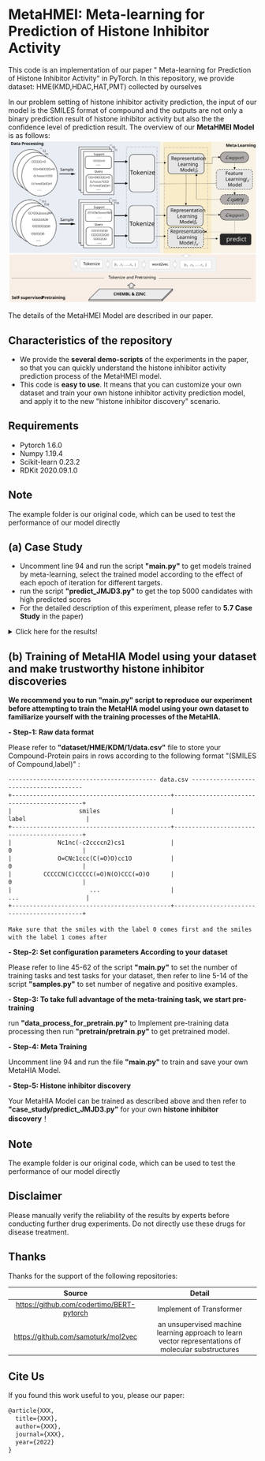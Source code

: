 # MetaHMEI: Meta-learning for Prediction of Histone Inhibitor Activity

This code is an implementation of our paper " Meta-learning for Prediction of Histone Inhibitor Activity" in PyTorch. In this repository, we provide dataset: HME(KMD,HDAC,HAT,PMT) collected by ourselves

In our problem setting of histone inhibitor activity prediction, the input of our model is the SMILES format of compound and the outputs are not only a binary prediction result of histone inhibitor activity but also the the confidence level of prediction result. The overview of our **MetaHMEI Model** is as follows:
![Alt](figures/The_framework%20_of%20_MetaHIA.svg)

The details of the MetaHMEI Model are described in our paper.
## Characteristics of the repository

- We provide the **several demo-scripts** of the experiments in the paper, so that you can quickly understand the histone inhibitor activity prediction process of the MetaHMEI model.
- This code is **easy to use**. It means that you can customize your own dataset and train your own histone inhibitor activity prediction model, and apply it to the new "histone inhibitor discovery" scenario.


## Requirements

- Pytorch 1.6.0
- Numpy 1.19.4
- Scikit-learn 0.23.2
- RDKit 2020.09.1.0

## Note
The example folder is our original code, which can be used to test the performance of our model directly


## (a) Case Study

- Uncomment line 94 and run the script **"main.py"** to get models trained by meta-learning, select the trained model according to the effect of each epoch of iteration for different targets.
- run the script **"predict_JMJD3.py"** to get the top 5000 candidates with high predicted scores
- For the detailed description of this experiment, please refer to **5.7 Case Study** in the paper)


<details>
  <summary>Click here for the results!</summary>

```
top candidates with high predicted scores for JMJD3
+------+----------------------------------------------------------+------------------------+---------------+
| Rank |                          Smiles                          |      Probability       |      Id       |
+------+----------------------------------------------------------+------------------------+---------------+
|  1   | c1(c(nn(c1)C)c1ccc(CNC(=O)CCN2CC(OC(C2)C)C)cc1)c1ccncc1  |          1.0           | BDC 21198071  |
|  2   | C(=O)(C1(Cc2ccc(c3ccncc3)cc2)CCN(Cc2cc(F)ccc2)CC1)NC(C)C |          1.0           | BDC 22448879  |
|  3   |  C1(C(=O)NC)(Cc2ccc(c3cnccc3)cc2)CCN(Cc2ccc(cc2)OC)CC1   |          1.0           | BDC 22449617  |
| ...  |                            ...                           |          ...           |      ...      |

```

</details>


## (b) Training of MetaHIA Model using your dataset and make trustworthy histone inhibitor discoveries

**We recommend you to run "main.py" script to reproduce our experiment before attempting to train the MetaHIA model
using your own dataset to familiarize yourself with the training processes of the MetaHIA.**

**- Step-1: Raw data format**

Please refer to **"dataset/HME/KDM/1/data.csv"** file to store your Compound-Protein pairs in rows according to the
following format "(SMILES of Compound,label)" :

```
------------------------------------------ data.csv ---------------------------------------
+---------------------------------------------+--------------------------------------------+
|                   smiles                    |                      label                 |
+---------------------------------------------+--------------------------------------------+
|             Nc1nc(-c2ccccn2)cs1             |                       0                    |
|             O=CNc1ccc(C(=O)O)cc1O           |                       0                    |
|         CCCCCN(C)CCCCC(=O)N(O)CCC(=O)O      |                       0                    |
|                      ...                    |                      ...                   |
+---------------------------------------------+--------------------------------------------+

Make sure that the smiles with the label 0 comes first and the smiles with the label 1 comes after
```

**- Step-2: Set configuration parameters According to your dataset**

Please refer to line 45-62 of the script **"main.py"** to set the number of training tasks and test tasks for your dataset, then refer to line 5-14 of the script **"samples.py"** to set number of negative and positive examples.


**- Step-3: To take full advantage of the meta-training task, we start pre-training**

run **"data_process_for_pretrain.py"** to Implement pre-training data processing then run **"pretrain/pretrain.py"** to get pretrained model.

**- Step-4: Meta Training**

Uncomment line 94 and run the file **"main.py"** to train and save your own MetaHIA Model.

**- Step-5: Histone inhibitor discovery**

Your MetaHIA Model can be trained as described above and then refer to **"case_study/predict_JMJD3.py"** for your own **histone inhibitor discovery**！

## Note
The example folder is our original code, which can be used to test the performance of our model directly

## Disclaimer

Please manually verify the reliability of the results by experts before conducting further drug experiments. Do not
directly use these drugs for disease treatment.

## Thanks
Thanks for the support of the following repositories:

| Source |                    Detail                     |
|:------:|:---------------------------------------------:|
| https://github.com/codertimo/BERT-pytorch | Implement of Transformer |
| https://github.com/samoturk/mol2vec | an unsupervised machine learning approach to learn vector representations of molecular substructures |


## Cite Us
If you found this work useful to you, please our paper:
```
@article{XXX,
  title={XXX},
  author={XXX},
  journal={XXX},
  year={2022}
}
```